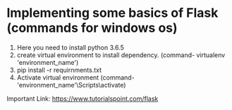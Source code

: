 # Implementing some basics of Flask (commands for windows os)

1) Here you need to install python 3.6.5
2) create virtual environment to install dependency. (command- virtualenv 'environment_name')
3) pip install -r requirnments.txt
4) Activate virtual environment (command- 'environment_name'\Scripts\activate)

Important Link:
https://www.tutorialspoint.com/flask

